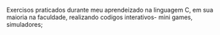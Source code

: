 Exercisos praticados durante meu aprendeizado na linguagem C, em sua maioria na faculdade, realizando codigos interativos- mini games, simuladores;
